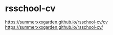 # rsschool-cv

https://summerxxxgarden.github.io/rsschool-cv/cv
https://summerxxxgarden.github.io/rsschool-cv/